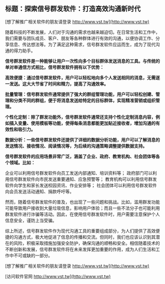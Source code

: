 ## **标题：探索信号群发软件：打造高效沟通新时代**

[想了解推广相关软件的朋友请登录 http://www.vst.tw](http://www.vst.tw)

随着科技的不断发展，人们对于沟通的需求也越来越迫切。在日常生活和工作中，我们需要与团队成员、客户、朋友等各种群体进行有效的沟通，以便协调工作、分享信息、传达想法等。为了满足这种需求，信号群发软件应运而生，成为了现代沟通的得力助手。

**信号群发软件是一种能够让用户一次性向多个目标群体发送消息的工具。与传统的单对单通信方式相比，信号群发软件拥有以下优势：**

**高效便捷：通过信号群发软件，用户可以轻松地向多个人发送相同的消息，无需逐一发送。这大大节省了时间和精力，提高了沟通效率。**

**批量管理：信号群发软件通常提供了强大的群组管理功能，用户可以轻松创建、管理和分类不同的群组，便于将消息发送给特定的目标群体，实现精准营销或组织管理。**

**个性化定制：除了群发功能外，信号群发软件通常还支持个性化定制消息内容，例如插入变量、使用模板等功能，使得每条消息都能更加贴近接收者，增加沟通的有效性和吸引力。**

**数据分析：一些信号群发软件还提供了详细的数据分析功能，用户可以了解消息的发送情况、接收情况、阅读情况等，为后续的沟通策略调整提供数据支持。**

**信号群发软件的应用场景非常广泛，涵盖了企业、政府、教育机构、社会团体等各个领域。比如：**

企业可以利用信号群发软件向员工发送内部通知、培训资料等；
政府部门可以利用信号群发软件向市民发送重要通知、应急预警等；
教育机构可以利用信号群发软件向学生和家长发送校园资讯、作业安排等；
社会团体可以利用信号群发软件向会员发送活动通知、捐款呼吁等。

然而，随着信号群发软件的普及，也出现了一些问题和挑战。比如，滥用群发功能可能导致用户接收到大量垃圾信息，影响用户体验；而且一些不法分子也可能利用群发软件进行诈骗等活动。因此，在使用信号群发软件时，用户需要注意保护个人信息安全，谨防上当受骗。

综上所述，信号群发软件作为现代沟通工具的重要组成部分，为人们提供了高效便捷的沟通方式，极大地促进了信息的传播和交流。但同时，我们也应该认识到其潜在的风险，积极采取措施加强安全防护，确保沟通的顺畅和安全。相信随着技术的不断创新和发展，信号群发软件将在未来发挥更加重要的作用，成为人们生活和工作中不可或缺的一部分。

[想了解推广相关软件的朋友请登录 http://www.vst.tw](http://www.vst.tw)


[访问软件官网 http://www.vst.tw](http://www.vst.tw)
